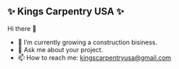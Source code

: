 ## ✨ Kings Carpentry USA ✨

Hi there 👋
- 🌱 I’m currently growing a construction bisiness.
- 💬 Ask me about your project.
- 📫 How to reach me: kingscarpentryusa@gmail.com
